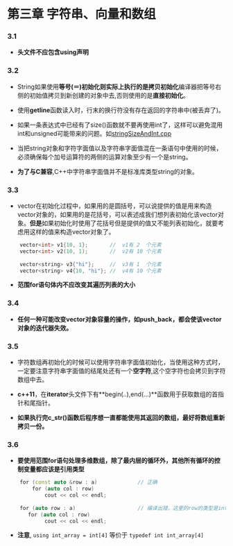 # 第三章 字符串、向量和数组

### 3.1 

+ **头文件不应包含using声明**

### 3.2

+ String如果使用**等号(＝)**初始化则实际上执行的是**拷贝初始化**编译器把等号右侧的初始值拷贝到新创建的对象中去,否则使用的是**直接初始化**。

+ 使用**getline**函数读入时，行末的换行符没有存在返回的字符串中(被丢弃了)。

+ 如果一条表达式中已经有了size()函数就不要再使用int了，这样可以避免混用int和unsigned可能带来的问题。如[stringSizeAndInt.cpp](https://github.com/MoRunChang2015/Study-Notes/blob/master/C%2B%2B%20Primer/Chapter%2003/code/3.2/stringSizeAndInt.cpp)

+ 当把string对象和字符字面值以及字符串字面值混在一条语句中使用的时候，必须确保每个加号运算符的两侧的运算对象至少有一个是string。

+ **为了与C兼容**,C++中字符串字面值并不是标准库类型string的对象。

### 3.3

+ vector在初始化过程中，如果用的是圆括号，可以说提供的值是用来构造vector对象的，如果用的是花括号，可以表述成我们想列表初始化该vector对象。**但是**如果初始化时使用了花括号但是提供的值又不能列表初始化，就要考虑用这样的值来构造vector对象了。
```c++
    vector<int> v1{10, 1};       //  v1有 2  个元素
    vector<int> v2(10, 1);       //  v2有 10 个元素
    
    vector<string> v3{"hi"};     //  v3有 1  个元素
    vector<string> v4{10, "hi"}; //  v4有 10 个元素
```

+ **范围for语句体内不应改变其遍历列表的大小**

### 3.4

+ **任何一种可能改变vector对象容量的操作，如push_back，都会使该vector对象的迭代器失效。**

### 3.5

+ 字符数组再初始化的时候可以使用字符串字面值初始化，当使用这种方式时，一定要注意字符串字面值的结尾处还有一个**空字符**,这个空字符也会拷贝到字符数组中去。

+ **c++11**，在**iterator**头文件下有**begin(..),end(...)**函数用于获取数组的首指针和尾指针。

+ **如果执行完c_str()函数后程序想一直都能使用其返回的数组，最好将数组重新拷贝一份。**

### 3.6

+ **要使用范围for语句处理多维数组，除了最内层的循环外，其他所有循环的控制变量都应该是引用类型**
```c++
    for (const auto &row : a)             // 正确
        for (auto col : row)
            cout << col << endl;
            
    for (auto row : a)                    // 编译出错，这里的row的类型是int*
     　for (auto col : row)
            cout << col << endl;
```

+ **注意**, `using int_array = int[4]` 等价于 `typedef int int_array[4]`
